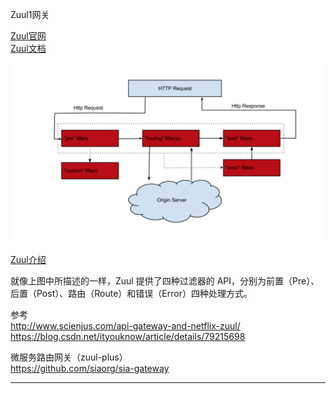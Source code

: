 Zuul1网关    

[Zuul官网](https://github.com/Netflix/zuul)  
[Zuul文档](https://github.com/Netflix/zuul/wiki)  


    
![zuul1结构](images/zuul1结构.png "ReferencePicture")    

[Zuul介绍](../../quickstart-zuul/README.md)  
    
就像上图中所描述的一样，Zuul 提供了四种过滤器的 API，分别为前置（Pre）、后置（Post）、路由（Route）和错误（Error）四种处理方式。    
    
参考    
http://www.scienjus.com/api-gateway-and-netflix-zuul/    
https://blog.csdn.net/ityouknow/article/details/79215698    
    
    
    
微服务路由网关（zuul-plus）    
https://github.com/siaorg/sia-gateway    



---------------------------------------------------------------------------------------------------------------------